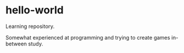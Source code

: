 # hello-world
Learning repository.

Somewhat experienced at programming and trying to create games in-between study.
